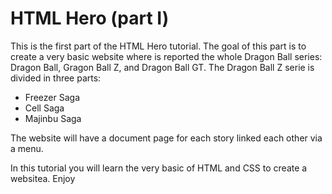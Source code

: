 # HTML Hero (part I)

This is the first part of the HTML Hero tutorial.
The goal of this part is to create a very basic website where is reported the
whole Dragon Ball series: Dragon Ball, Gragon Ball Z, and Dragon Ball GT.
The Dragon Ball Z serie is divided in three parts:

* Freezer Saga
* Cell Saga
* Majinbu Saga

The website will have a document page for each story linked each other via a
menu.

In this tutorial you will learn the very basic of HTML and CSS to create a 
websitea.
Enjoy
